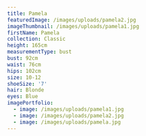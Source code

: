 ```yaml
---
title: Pamela
featuredImage: /images/uploads/pamela2.jpg
imageThumbnail: /images/uploads/pamela1.jpg
firstName: Pamela
collection: Classic
height: 165cm
measurementType: bust
bust: 92cm
waist: 76cm
hips: 102cm
size: 10-12
shoeSize: '7'
hair: Blonde
eyes: Blue
imagePortfolio:
  - image: /images/uploads/pamela1.jpg
  - image: /images/uploads/pamela2.jpg
  - image: /images/uploads/pamela.jpg
---
```


